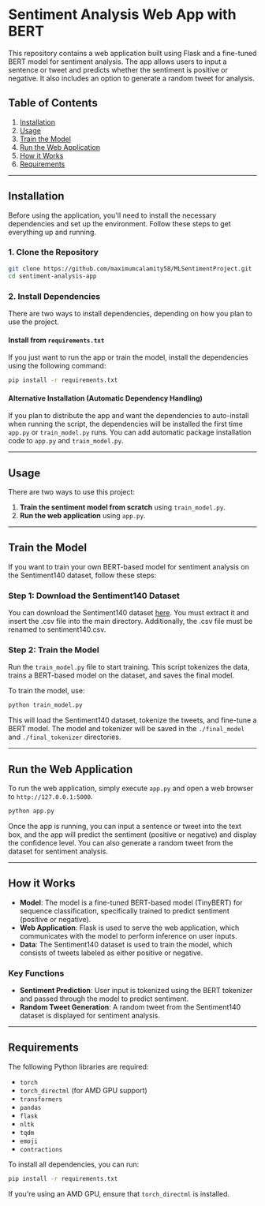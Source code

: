 # Sentiment Analysis Web App with BERT

This repository contains a web application built using Flask and a fine-tuned BERT model for sentiment analysis. The app allows users to input a sentence or tweet and predicts whether the sentiment is positive or negative. It also includes an option to generate a random tweet for analysis.

## Table of Contents
1. [Installation](#installation)
2. [Usage](#usage)
3. [Train the Model](#train-the-model)
4. [Run the Web Application](#run-the-web-application)
5. [How it Works](#how-it-works)
6. [Requirements](#requirements)

---

## Installation

Before using the application, you'll need to install the necessary dependencies and set up the environment. Follow these steps to get everything up and running.

### 1. Clone the Repository

```bash
git clone https://github.com/maximumcalamity58/MLSentimentProject.git
cd sentiment-analysis-app
```

### 2. Install Dependencies

There are two ways to install dependencies, depending on how you plan to use the project.

#### Install from `requirements.txt`

If you just want to run the app or train the model, install the dependencies using the following command:

```bash
pip install -r requirements.txt
```

#### Alternative Installation (Automatic Dependency Handling)

If you plan to distribute the app and want the dependencies to auto-install when running the script, the dependencies will be installed the first time `app.py` or `train_model.py` runs. You can add automatic package installation code to `app.py` and `train_model.py`.

---

## Usage

There are two ways to use this project:

1. **Train the sentiment model from scratch** using `train_model.py`.
2. **Run the web application** using `app.py`.

---

## Train the Model

If you want to train your own BERT-based model for sentiment analysis on the Sentiment140 dataset, follow these steps:

### Step 1: Download the Sentiment140 Dataset

You can download the Sentiment140 dataset [here](https://www.kaggle.com/datasets/kazanova/sentiment140). You must extract it and insert the .csv file into the main directory. Additionally, the .csv file must be renamed to sentiment140.csv.

### Step 2: Train the Model

Run the `train_model.py` file to start training. This script tokenizes the data, trains a BERT-based model on the dataset, and saves the final model.

To train the model, use:

```bash
python train_model.py
```

This will load the Sentiment140 dataset, tokenize the tweets, and fine-tune a BERT model. The model and tokenizer will be saved in the `./final_model` and `./final_tokenizer` directories.

---

## Run the Web Application

To run the web application, simply execute `app.py` and open a web browser to `http://127.0.0.1:5000`.

```bash
python app.py
```

Once the app is running, you can input a sentence or tweet into the text box, and the app will predict the sentiment (positive or negative) and display the confidence level. You can also generate a random tweet from the dataset for sentiment analysis.

---

## How it Works

- **Model**: The model is a fine-tuned BERT-based model (TinyBERT) for sequence classification, specifically trained to predict sentiment (positive or negative).
- **Web Application**: Flask is used to serve the web application, which communicates with the model to perform inference on user inputs.
- **Data**: The Sentiment140 dataset is used to train the model, which consists of tweets labeled as either positive or negative.

### Key Functions
- **Sentiment Prediction**: User input is tokenized using the BERT tokenizer and passed through the model to predict sentiment.
- **Random Tweet Generation**: A random tweet from the Sentiment140 dataset is displayed for sentiment analysis.

---

## Requirements

The following Python libraries are required:

- `torch`
- `torch_directml` (for AMD GPU support)
- `transformers`
- `pandas`
- `flask`
- `nltk`
- `tqdm`
- `emoji`
- `contractions`

To install all dependencies, you can run:

```bash
pip install -r requirements.txt
```

If you're using an AMD GPU, ensure that `torch_directml` is installed.

